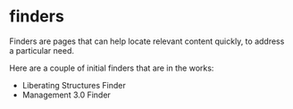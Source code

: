 # finders

Finders are pages that can help locate relevant content quickly, to address a particular need.

Here are a couple of initial finders that are in the works:

- Liberating Structures Finder
- Management 3.0 Finder


